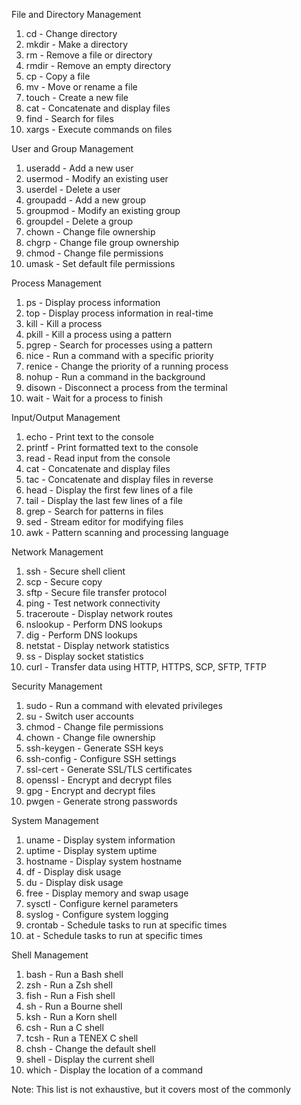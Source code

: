 File and Directory Management

1. cd - Change directory
2. mkdir - Make a directory
3. rm - Remove a file or directory
4. rmdir - Remove an empty directory
5. cp - Copy a file
6. mv - Move or rename a file
7. touch - Create a new file
8. cat - Concatenate and display files
9. find - Search for files
10. xargs - Execute commands on files

User and Group Management

1. useradd - Add a new user
2. usermod - Modify an existing user
3. userdel - Delete a user
4. groupadd - Add a new group
5. groupmod - Modify an existing group
6. groupdel - Delete a group
7. chown - Change file ownership
8. chgrp - Change file group ownership
9. chmod - Change file permissions
10. umask - Set default file permissions

Process Management

1. ps - Display process information
2. top - Display process information in real-time
3. kill - Kill a process
4. pkill - Kill a process using a pattern
5. pgrep - Search for processes using a pattern
6. nice - Run a command with a specific priority
7. renice - Change the priority of a running process
8. nohup - Run a command in the background
9. disown - Disconnect a process from the terminal
10. wait - Wait for a process to finish

Input/Output Management

1. echo - Print text to the console
2. printf - Print formatted text to the console
3. read - Read input from the console
4. cat - Concatenate and display files
5. tac - Concatenate and display files in reverse
6. head - Display the first few lines of a file
7. tail - Display the last few lines of a file
8. grep - Search for patterns in files
9. sed - Stream editor for modifying files
10. awk - Pattern scanning and processing language

Network Management

1. ssh - Secure shell client
2. scp - Secure copy
3. sftp - Secure file transfer protocol
4. ping - Test network connectivity
5. traceroute - Display network routes
6. nslookup - Perform DNS lookups
7. dig - Perform DNS lookups
8. netstat - Display network statistics
9. ss - Display socket statistics
10. curl - Transfer data using HTTP, HTTPS, SCP, SFTP, TFTP

Security Management

1. sudo - Run a command with elevated privileges
2. su - Switch user accounts
3. chmod - Change file permissions
4. chown - Change file ownership
5. ssh-keygen - Generate SSH keys
6. ssh-config - Configure SSH settings
7. ssl-cert - Generate SSL/TLS certificates
8. openssl - Encrypt and decrypt files
9. gpg - Encrypt and decrypt files
10. pwgen - Generate strong passwords

System Management

1. uname - Display system information
2. uptime - Display system uptime
3. hostname - Display system hostname
4. df - Display disk usage
5. du - Display disk usage
6. free - Display memory and swap usage
7. sysctl - Configure kernel parameters
8. syslog - Configure system logging
9. crontab - Schedule tasks to run at specific times
10. at - Schedule tasks to run at specific times

Shell Management

1. bash - Run a Bash shell
2. zsh - Run a Zsh shell
3. fish - Run a Fish shell
4. sh - Run a Bourne shell
5. ksh - Run a Korn shell
6. csh - Run a C shell
7. tcsh - Run a TENEX C shell
8. chsh - Change the default shell
9. shell - Display the current shell
10. which - Display the location of a command

Note: This list is not exhaustive, but it covers most of the commonly
